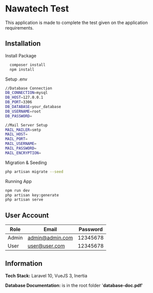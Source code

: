 
# Nawatech Test

This application is made to complete the test given on the application requirements.




## Installation

Install Package

```bash
  composer install
  npm install
```

Setup .env

```bash
//Database Connection
DB_CONNECTION=mysql
DB_HOST=127.0.0.1
DB_PORT=3306
DB_DATABASE=your_database
DB_USERNAME=root
DB_PASSWORD=

//Mail Server Setup
MAIL_MAILER=smtp
MAIL_HOST=
MAIL_PORT=
MAIL_USERNAME=
MAIL_PASSWORD=
MAIL_ENCRYPTION=
```

Migration & Seeding

```bash
php artisan migrate --seed
```

Running App

```bash
npm run dev
php artisan key:generate
php artisan serve
```

    
## User Account

| Role             | Email                        | Password |
| ----------------- | ------------------------------------- | --------------------------- |
| Admin | admin@admin.com | 12345678 |
| User | user@user.com | 12345678 |


## Information

**Tech Stack:** Laravel 10, VueJS 3, Inertia

**Database Documentation:** is in the root folder '**database-doc.pdf**'


